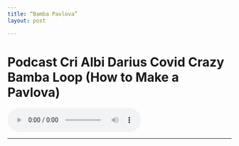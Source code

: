 ```yaml
---
title: “Bamba Pavlova”
layout: post

---
```


# Podcast Cri Albi Darius Covid Crazy Bamba Loop (How to Make a Pavlova)



 <audio controls>
  <source src="/assets/recs/Bamba_Pavlova.mp3" type="audio/mpeg">
Your browser does not support the audio element.
</audio>

---   

